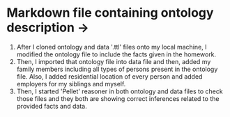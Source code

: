 # Markdown file containing ontology description ->
1. After I cloned ontology and data '.ttl' files onto my local machine, I modified the ontology file to include the facts given in the homework.
2. Then, I imported that ontology file into data file and then, added my family members including all types of persons present in the ontology file. Also, I added residential location of every person and added employers for my siblings and myself.
3. Then, I started 'Pellet' reasoner in both ontology and data files to check those files and they both are showing correct inferences related to the provided facts and data.
